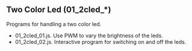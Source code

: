 ## Two Color Led (01_2cled_*)
Programs for handling a two color led.

* 01_2cled_01.js. Use PWM to vary the brightness of the leds.
* 01_2cled_02.js. Interactive program for switching on and off the leds.

